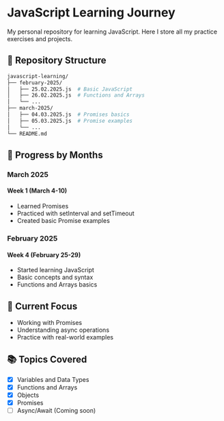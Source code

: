 # JavaScript Learning Journey

My personal repository for learning JavaScript. Here I store all my practice exercises and projects.

## 📂 Repository Structure

```bash
javascript-learning/
├── february-2025/
│   ├── 25.02.2025.js  # Basic JavaScript
│   ├── 26.02.2025.js  # Functions and Arrays
│   └── ...
├── march-2025/
│   ├── 04.03.2025.js  # Promises basics
│   ├── 05.03.2025.js  # Promise examples
│   └── ...
└── README.md
```

## 📝 Progress by Months

### March 2025
#### Week 1 (March 4-10)
- Learned Promises
- Practiced with setInterval and setTimeout
- Created basic Promise examples

### February 2025
#### Week 4 (February 25-29)
- Started learning JavaScript
- Basic concepts and syntax
- Functions and Arrays basics

## 🎯 Current Focus
- Working with Promises
- Understanding async operations
- Practice with real-world examples

## 📚 Topics Covered
- [x] Variables and Data Types
- [x] Functions and Arrays
- [x] Objects
- [x] Promises
- [ ] Async/Await (Coming soon)